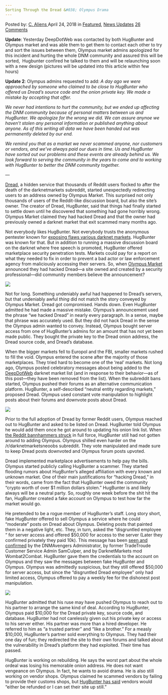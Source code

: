 ```yaml
---
Sorting Through the Dread &#038; Olympus Drama
---
```

<article class="post-listing post-25507 post type-post status-publish format-standard has-post-thumbnail hentry 
 tag-dread tag-olympus tag-takedown">
<div class="post-inner">
<span>Posted by: <a href="https://www.deepdotweb.com/author/caliens/" title="">C. Aliens </a></span>
<span>April 24, 2018</span>
<span>in <a href="https://www.deepdotweb.com/category/deepdot-news/" rel="category tag">Featured</a>, <a href="https://www.deepdotweb.com/category/news-updates/" rel="category tag">News Updates</a></span>
<span><a href="https://www.deepdotweb.com/2018/04/24/sorting-trough-the-dread-olympus-drama/#comments">26 Comments</a></span>


<p><strong>Update</strong>: Yesterday DeepDotWeb was contacted by both HugBunter and Olympus market and was able them to get them to contact each other to try and sort the issues between them, Olympus market admins apologized for this incident and hurting the whole DNM community and assured this will be sorted,  Hugbunter confired he talked to them and will be relaunching soon with a new design (pictures will be updated into this article within few hours)</p>
<p><strong>Update 2</strong>: Olympus admins requested to add: <em>A day ago we were approached by someone who claimed to be close to HugBunter who offered us Dread&#8217;s source code and the onion private key. We made a mistake by accepting that offer.</em></p>
<p><em>We never had intentions to hurt the community, but we ended up affecting the DNM community because of personal matters between us and HugBunter. We apologize for the wrong we did. We can assure anynoe we haven&#8217;t stolen any personal information or published anything about anyone. As of this writing all data we have been handed out was permanently deleted by our end.</em></p>
<p><em>We remind you that as a market we never scammed anyone, nor customers or vendors, and we&#8217;ve always paid our dues in time. Us and HugBunter have sorted out our problems and these events are already behind us. We look forward to serving the community in the years to come and to working with HugBunter to better the DNM community together.</em></p>
<p>&#8212;</p>
<p><a href="https://www.deepdotweb.com/marketplace-directory/listing/dread/">Dread</a>, a hidden service that thousands of Reddit users flocked to after the death of the darknetmarkets subreddit, started unexpectedly redirecting users to an address owned by Olympus Market. This surprised not only thousands of users of the Reddit-like discussion board, but also the site&#8217;s owner. The creator of Dread, HugBunter, said that things had finally started to settle down until he discovered that something had gone horribly wrong. Olympus Market claimed they had hacked Dread and that the owner had previously owned a darknet market that exit scammed many months ago.</p>
<p>Not everybody likes HugBunter. Not everybody trusts the anonymous pentester known for <a href="https://www.deepdotweb.com/2018/01/23/23-1-18-dark-web-cybercrime-roundup/">exposing flaws various darknet markets</a>. HugBunter was known for that. But in addition to running a massive discussion board on the darknet where free speech is promoted, HugBunter offered marketplace security penetration tests. Markets could pay for a report on what they needed to fix in order to prevent a bad actor or law enforcement agency from maliciously accessing their servers. So, when <a href="https://www.deepdotweb.com/marketplace-directory/listing/olympus-market/">Olympus Market</a> announced they had hacked Dread—a site owned and created by a security professional—did community members believe the announcement?</p>
<p><img class="wp-image-25509 aligncenter" src="https://www.deepdotweb.com/wp-content/uploads/2018/04/word-image-58.jpeg" srcset="https://www.deepdotweb.com/wp-content/uploads/2018/04/word-image-58.jpeg 660w, https://www.deepdotweb.com/wp-content/uploads/2018/04/word-image-58-300x150.jpeg 300w" sizes="(max-width: 660px) 100vw, 660px" /></p>
<p>Not for long. Something undeniably awful had happened to Dread&#8217;s servers, but that undeniably awful <em>thing</em> did not match the story conveyed by Olympus Market. Dread got compromised. Hands down. Even HugBunter admitted he had made a massive mistake. Olympus&#8217;s announcement used the phrase “we hacked Dread” in nearly every paragraph. In a sense, maybe that phrase was accurately used. But they did not hack Dread in the sense the Olympus admin wanted to convey. Instead, Olympus bought server access from one of HugBunter&#8217;s admins for an amount that has not yet been made public. They bought the private key to the Dread onion address, the Dread source code, and Dread’s database.</p>
<p>When the bigger markets fell to Europol and the FBI, smaller markets rushed to fill the void. Olympus entered the scene after the majority of those marketplaces. They tried hard to become one of the ‘real’ markets. Not long ago, Olympus posted celebratory messages about being added to the <a href="https://www.deepdotweb.com/">DeepDotWeb</a> darknet market list (and in response to their behavior—as of this post—they have been removed from the list). When the subreddit bans started, Olympus pushed their forums as an alternative communication platform. HugBunter, a self-described “neutral entity regarding markets,” proposed Dread. Olympus used constant vote manipulation to highlight posts about their forums and downvote posts about Dread.</p>
<p><img class="wp-image-25510 aligncenter" src="https://www.deepdotweb.com/wp-content/uploads/2018/04/word-image-59.jpeg" srcset="https://www.deepdotweb.com/wp-content/uploads/2018/04/word-image-59.jpeg 660w, https://www.deepdotweb.com/wp-content/uploads/2018/04/word-image-59-300x150.jpeg 300w" sizes="(max-width: 660px) 100vw, 660px" /></p>
<p>Prior to the full adoption of Dread by former Reddit users, Olympus reached out to HugBunter and asked to be listed on Dread. HugBunter told Olympus he would add them once he got around to updating his onion link list. When <a href="https://www.deepdotweb.com/2018/03/21/reddit-just-banned-r-darknetmarkets-biggest-darknet-subreddit/">the Reddit bannhammers struck</a> in full force, HugBunter still had not gotten around to adding Olympus. Olympus shilled even harder on the /r/darknetmarketsneoobs subreddit. They vote manipulated and made sure to keep Dread posts downvoted and Olympus forum posts upvoted.</p>
<p>Dread implemented marketplace advertisements to help pay the bills. Olympus started publicly calling HugBunter a scammer. They started flooding rumors about HugBunter’s alleged affiliation with every known and unknown market. One of their main justifications for “hacking Dread,” in their words, came from the fact that HugBunter owed the community “crypto worth of over $1 million dollars stolen.” HugBunter is and likely always will be a neutral party. So, roughly one week before the shit hit the fan, HugBunter created a fake account on Olympus to test how far the market would go.</p>
<p>He pretended to be a rogue member of HugBunter’s staff. Long story short, fake HugBunter offered to sell Olympus a service where he could “moderate” posts on Dread about Olympus. Deleting posts that painted them in a negative light, etc. They, in turn, asked the “disgruntled employee “ for server access and offered $50,000 for access to the server (Later they confirmed privately they paid 10k). This message has been <a href="https://www.reddit.com/r/DarkNetMarketsNoobs/comments/8ec5ts/dread_issues_megathread/dxu3fcv/">seen and confirmed</a> by the DNMAvengers Administrator, by former TradeTroude Customer Service Admin SamCulper, and by DarknetMarkets mod Wombat2Combat. HugBunter gave them the credentials to the account on Olympus and they saw the messages between fake HugBunter and Olympus. Olympus was admittedly suspicious, but they still offered $50,000 for server access, but since the “disgruntled Dread employee” only had limited access, Olympus offered to pay a weekly fee for the dishonest post manipulation.</p>
<p><img class="wp-image-25511 aligncenter" src="https://www.deepdotweb.com/wp-content/uploads/2018/04/word-image-60.jpeg" srcset="https://www.deepdotweb.com/wp-content/uploads/2018/04/word-image-60.jpeg 660w, https://www.deepdotweb.com/wp-content/uploads/2018/04/word-image-60-300x150.jpeg 300w" sizes="(max-width: 660px) 100vw, 660px" /></p>
<p>HugBunter admitted that his ruse may have pushed Olympus to reach out to his partner to arrange the same kind of deal. According to HugBunter, Olympus paid $10,000 for the Dread private key, source code, and database. HugBunter had not carelessly given out his private key or access to his server either. His partner was more than a hired developer. He referred to him as “a trusted partner” and “like a brother.” For a measly $10,000, HugBunter’s partner sold everything to Olympus. They had their one day of fun; they redirected the site to their own forums and talked about the vulnerability in Dread’s platform they had exploited. Their time has passed.</p>
<p>HugBunter is working on rebuilding. He says the worst part about the whole ordeal was losing his memorable onion address. He does not want vengeance on Olympus. In fact, he wants to avoid drama. He is also still working on vendor shops. Olympus claimed he scammed vendors by failing to provide their customs shops, but <a href="https://www.reddit.com/r/DarkNetMarketsNoobs/comments/8ec5ts/dread_issues_megathread/dxu8e3o/">HugBunter has said</a> vendors would “either be refunded or I can set their site up still.”</p>
</div>
<span style="display:none"><a href="https://www.deepdotweb.com/tag/dread/" rel="tag">dread</a> <a href="https://www.deepdotweb.com/tag/olympus/" rel="tag">olympus</a> <a href="https://www.deepdotweb.com/tag/takedown/" rel="tag">takedown</a></span> <span style="display:none" class="updated">2018-04-24</span>
<div style="display:none" class="vcard author" itemprop="author" itemscope itemtype="http://schema.org/Person"><strong class="fn" itemprop="name"><a href="https://www.deepdotweb.com/author/caliens/" title="Posts by C. Aliens" rel="author">C. Aliens</a></strong></div>
</div>
</article>

